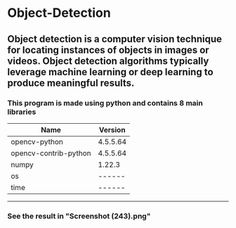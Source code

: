# Object-Detection
## Object detection is a computer vision technique for locating instances of objects in images or videos. Object detection algorithms typically leverage machine learning or deep learning to produce meaningful results.
### This program is made using python and contains 8 main libraries
|Name|Version|
|----|-------|
|opencv-python|4.5.5.64|
|opencv-contrib-python|4.5.5.64|
|numpy|1.22.3|
|os|------|
|time|------|
***
### See the result in "Screenshot (243).png"
